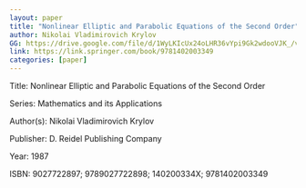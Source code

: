 ```yaml
---
layout: paper
title: "Nonlinear Elliptic and Parabolic Equations of the Second Order"
author: Nikolai Vladimirovich Krylov
GG: https://drive.google.com/file/d/1WyLKIcUx24oLHR36vYpi9Gk2wdooVJK_/view?usp=sharing
link: https://link.springer.com/book/9781402003349
categories: [paper]
---
```


Title: Nonlinear Elliptic and Parabolic Equations of the Second Order

Series: Mathematics and its Applications

Author(s): Nikolai Vladimirovich Krylov

Publisher: D. Reidel Publishing Company

Year: 1987

ISBN: 9027722897; 9789027722898; 140200334X; 9781402003349